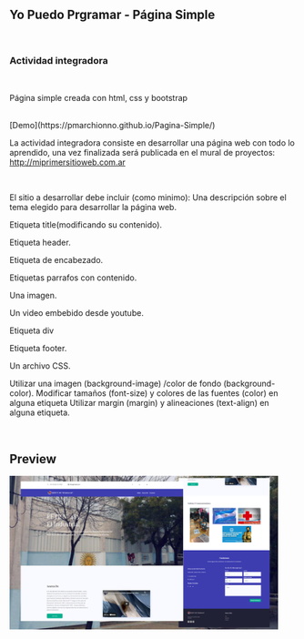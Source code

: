 Yo Puedo Prgramar - Página Simple
--------------------------------------------------------

<br>

### Actividad integradora

<br>

Página simple creada con html, css y bootstrap

<br>
[Demo](https://pmarchionno.github.io/Pagina-Simple/)

La actividad integradora consiste en desarrollar una página web con todo lo aprendido, una vez finalizada será publicada en el mural de proyectos: http://miprimersitioweb.com.ar

<br>

El sitio a desarrollar debe incluir (como minimo): Una descripción sobre el tema elegido para desarrollar la página web.

Etiqueta title(modificando su contenido).

Etiqueta header.

Etiqueta de encabezado.

Etiquetas parrafos con contenido.

Una imagen.

Un video embebido desde youtube.

Etiqueta div

Etiqueta footer.

Un archivo CSS.

Utilizar una imagen (background-image) /color de fondo (background-color). Modificar tamaños (font-size) y colores de las fuentes (color) en alguna etiqueta Utilizar margin (margin) y alineaciones (text-align) en alguna etiqueta.

<br>

Preview
--------
<img src="assets/images/logo/preview.png" width="472" height="270"/>
